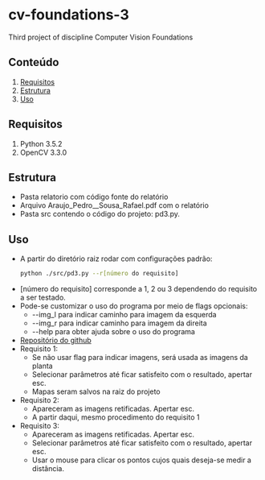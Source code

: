 # cv-foundations-3
Third project of discipline Computer Vision Foundations

## Conteúdo
 1. [Requisitos](#requisitos)
 2. [Estrutura](#estrutura)
 3. [Uso](#uso)

## Requisitos 
1.  Python 3.5.2	
2.  OpenCV 3.3.0

## Estrutura
- Pasta relatorio com código fonte do relatório
- Arquivo Araujo_Pedro__Sousa_Rafael.pdf com o relatório
- Pasta src contendo o código do projeto: pd3.py.

## Uso
- A partir do diretório raiz rodar com configurações padrão:
	```bash
	python ./src/pd3.py --r[número do requisito]
	```
-  [número do requisito] corresponde a 1, 2 ou 3 dependendo do requisito a ser testado.
- Pode-se customizar o uso do programa por meio de flags opcionais:
	- --img_l para indicar caminho para imagem da esquerda
	- --img_r para indicar caminho para imagem da direita
	- --help para obter ajuda sobre o uso do programa
- [Repositório do github](https://github.com/raf21a/cv-foundations-3)
- Requisito 1:
	- Se não usar flag para indicar imagens, será usada as imagens da planta
	- Selecionar parâmetros até ficar satisfeito com o resultado, apertar esc.
	- Mapas seram salvos na raiz do projeto
- Requisito 2:
	- Apareceram as imagens retificadas. Apertar esc.
	- A partir daqui, mesmo procedimento do requisito 1
- Requisito 3:
	- Apareceram as imagens retificadas. Apertar esc.
	- Selecionar parâmetros até ficar satisfeito com o resultado, apertar esc.
	- Usar o mouse para clicar os pontos cujos quais deseja-se medir a distância.

